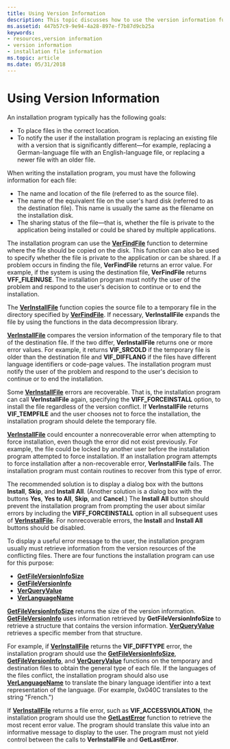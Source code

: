 ```yaml
---
title: Using Version Information
description: This topic discusses how to use the version information functions.
ms.assetid: 447b57c9-9e94-4a28-897e-f7b87d9cb25a
keywords:
- resources,version information
- version information
- installation file information
ms.topic: article
ms.date: 05/31/2018
---
```


# Using Version Information

An installation program typically has the following goals:

-   To place files in the correct location.
-   To notify the user if the installation program is replacing an existing file with a version that is significantly different—for example, replacing a German-language file with an English-language file, or replacing a newer file with an older file.

When writing the installation program, you must have the following information for each file:

-   The name and location of the file (referred to as the source file).
-   The name of the equivalent file on the user's hard disk (referred to as the destination file). This name is usually the same as the filename on the installation disk.
-   The sharing status of the file—that is, whether the file is private to the application being installed or could be shared by multiple applications.

The installation program can use the [**VerFindFile**](/windows/desktop/api/Winver/nf-winver-verfindfilea) function to determine where the file should be copied on the disk. This function can also be used to specify whether the file is private to the application or can be shared. If a problem occurs in finding the file, **VerFindFile** returns an error value. For example, if the system is using the destination file, **VerFindFile** returns **VFF\_FILEINUSE**. The installation program must notify the user of the problem and respond to the user's decision to continue or to end the installation.

The [**VerInstallFile**](/windows/desktop/api/Winver/nf-winver-verinstallfilea) function copies the source file to a temporary file in the directory specified by [**VerFindFile**](/windows/desktop/api/Winver/nf-winver-verfindfilea). If necessary, **VerInstallFile** expands the file by using the functions in the data decompression library.

[**VerInstallFile**](/windows/desktop/api/Winver/nf-winver-verinstallfilea) compares the version information of the temporary file to that of the destination file. If the two differ, **VerInstallFile** returns one or more error values. For example, it returns **VIF\_SRCOLD** if the temporary file is older than the destination file and **VIF\_DIFFLANG** if the files have different language identifiers or code-page values. The installation program must notify the user of the problem and respond to the user's decision to continue or to end the installation.

Some [**VerInstallFile**](/windows/desktop/api/Winver/nf-winver-verinstallfilea) errors are recoverable. That is, the installation program can call **VerInstallFile** again, specifying the **VIFF\_FORCEINSTALL** option, to install the file regardless of the version conflict. If **VerInstallFile** returns **VIF\_TEMPFILE** and the user chooses not to force the installation, the installation program should delete the temporary file.

[**VerInstallFile**](/windows/desktop/api/Winver/nf-winver-verinstallfilea) could encounter a nonrecoverable error when attempting to force installation, even though the error did not exist previously. For example, the file could be locked by another user before the installation program attempted to force installation. If an installation program attempts to force installation after a non-recoverable error, **VerInstallFile** fails. The installation program must contain routines to recover from this type of error.

The recommended solution is to display a dialog box with the buttons **Install**, **Skip**, and **Install All**. (Another solution is a dialog box with the buttons **Yes**, **Yes to All**, **Skip**, and **Cancel**.) The **Install All** button should prevent the installation program from prompting the user about similar errors by including the **VIFF\_FORCEINSTALL** option in all subsequent uses of [**VerInstallFile**](/windows/desktop/api/Winver/nf-winver-verinstallfilea). For nonrecoverable errors, the **Install** and **Install All** buttons should be disabled.

To display a useful error message to the user, the installation program usually must retrieve information from the version resources of the conflicting files. There are four functions the installation program can use for this purpose:

-   [**GetFileVersionInfoSize**](/windows/desktop/api/Winver/nf-winver-getfileversioninfosizea)
-   [**GetFileVersionInfo**](/windows/desktop/api/Winver/nf-winver-getfileversioninfoa)
-   [**VerQueryValue**](/windows/desktop/api/Winver/nf-winver-verqueryvaluea)
-   [**VerLanguageName**](/windows/desktop/api/Winver/nf-winver-verlanguagenamea)

[**GetFileVersionInfoSize**](/windows/desktop/api/Winver/nf-winver-getfileversioninfosizea) returns the size of the version information. [**GetFileVersionInfo**](/windows/desktop/api/Winver/nf-winver-getfileversioninfoa) uses information retrieved by **GetFileVersionInfoSize** to retrieve a structure that contains the version information. [**VerQueryValue**](/windows/desktop/api/Winver/nf-winver-verqueryvaluea) retrieves a specific member from that structure.

For example, if [**VerInstallFile**](/windows/desktop/api/Winver/nf-winver-verinstallfilea) returns the **VIF\_DIFFTYPE** error, the installation program should use the [**GetFileVersionInfoSize**](/windows/desktop/api/Winver/nf-winver-getfileversioninfosizea), [**GetFileVersionInfo**](/windows/desktop/api/Winver/nf-winver-getfileversioninfoa), and [**VerQueryValue**](/windows/desktop/api/Winver/nf-winver-verqueryvaluea) functions on the temporary and destination files to obtain the general type of each file. If the languages of the files conflict, the installation program should also use [**VerLanguageName**](/windows/desktop/api/Winver/nf-winver-verlanguagenamea) to translate the binary language identifier into a text representation of the language. (For example, 0x040C translates to the string "French.")

If [**VerInstallFile**](/windows/desktop/api/Winver/nf-winver-verinstallfilea) returns a file error, such as **VIF\_ACCESSVIOLATION**, the installation program should use the [**GetLastError**](/windows/desktop/api/errhandlingapi/nf-errhandlingapi-getlasterror) function to retrieve the most recent error value. The program should translate this value into an informative message to display to the user. The program must not yield control between the calls to **VerInstallFile** and **GetLastError**.

 

 